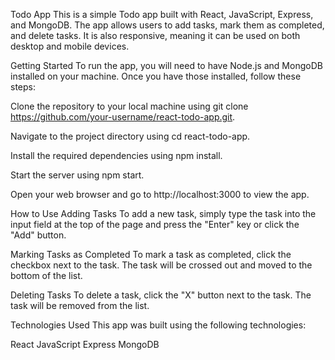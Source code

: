 Todo App
This is a simple Todo app built with React, JavaScript, Express, and MongoDB. The app allows users to add tasks, mark them as completed, and delete tasks. It is also responsive, meaning it can be used on both desktop and mobile devices.

Getting Started
To run the app, you will need to have Node.js and MongoDB installed on your machine. Once you have those installed, follow these steps:

Clone the repository to your local machine using git clone https://github.com/your-username/react-todo-app.git.

Navigate to the project directory using cd react-todo-app.

Install the required dependencies using npm install.

Start the server using npm start.

Open your web browser and go to http://localhost:3000 to view the app.

How to Use
Adding Tasks
To add a new task, simply type the task into the input field at the top of the page and press the "Enter" key or click the "Add" button.

Marking Tasks as Completed
To mark a task as completed, click the checkbox next to the task. The task will be crossed out and moved to the bottom of the list.

Deleting Tasks
To delete a task, click the "X" button next to the task. The task will be removed from the list.

Technologies Used
This app was built using the following technologies:

React
JavaScript
Express
MongoDB
